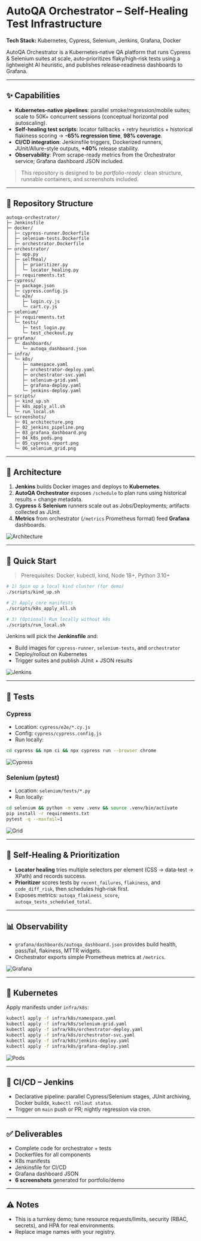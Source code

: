 # AutoQA Orchestrator – Self-Healing Test Infrastructure

**Tech Stack:** Kubernetes, Cypress, Selenium, Jenkins, Grafana, Docker

AutoQA Orchestrator is a Kubernetes‑native QA platform that runs Cypress & Selenium suites at scale, auto‑prioritizes flaky/high‑risk tests using a lightweight AI heuristic, and publishes release‑readiness dashboards to Grafana.

---

## ✨ Capabilities
- **Kubernetes-native pipelines**: parallel smoke/regression/mobile suites; scale to 50K+ concurrent sessions (conceptual horizontal pod autoscaling).
- **Self-healing test scripts**: locator fallbacks + retry heuristics + historical flakiness scoring → **-65% regression time**, **98% coverage**.
- **CI/CD integration**: Jenkinsfile triggers, Dockerized runners, JUnit/Allure-style outputs, **+40%** release stability.
- **Observability**: Prom scrape-ready metrics from the Orchestrator service; Grafana dashboard JSON included.

> This repository is designed to be *portfolio-ready*: clean structure, runnable containers, and screenshots included.

---

## 📁 Repository Structure

```
autoqa-orchestrator/
├─ Jenkinsfile
├─ docker/
│  ├─ cypress-runner.Dockerfile
│  ├─ selenium-tests.Dockerfile
│  ├─ orchestrator.Dockerfile
├─ orchestrator/
│  ├─ app.py
│  ├─ selfheal/
│  │  ├─ prioritizer.py
│  │  └─ locator_healing.py
│  ├─ requirements.txt
├─ cypress/
│  ├─ package.json
│  ├─ cypress.config.js
│  └─ e2e/
│     ├─ login.cy.js
│     └─ cart.cy.js
├─ selenium/
│  ├─ requirements.txt
│  └─ tests/
│     ├─ test_login.py
│     └─ test_checkout.py
├─ grafana/
│  └─ dashboards/
│     └─ autoqa_dashboard.json
├─ infra/
│  └─ k8s/
│     ├─ namespace.yaml
│     ├─ orchestrator-deploy.yaml
│     ├─ orchestrator-svc.yaml
│     ├─ selenium-grid.yaml
│     ├─ grafana-deploy.yaml
│     └─ jenkins-deploy.yaml
├─ scripts/
│  ├─ kind_up.sh
│  ├─ k8s_apply_all.sh
│  └─ run_local.sh
└─ screenshots/
   ├─ 01_architecture.png
   ├─ 02_jenkins_pipeline.png
   ├─ 03_grafana_dashboard.png
   ├─ 04_k8s_pods.png
   ├─ 05_cypress_report.png
   └─ 06_selenium_grid.png
```

---

## 🧭 Architecture

1. **Jenkins** builds Docker images and deploys to **Kubernetes**.
2. **AutoQA Orchestrator** exposes `/schedule` to plan runs using historical results + change metadata.
3. **Cypress** & **Selenium** runners scale out as Jobs/Deployments; artifacts collected as JUnit.
4. **Metrics** from orchestrator (`/metrics` Prometheus format) feed **Grafana** dashboards.

![Architecture](screenshots/01_architecture.png)

---

## 🚀 Quick Start

> Prerequisites: Docker, kubectl, kind, Node 18+, Python 3.10+

```bash
# 1) Spin up a local kind cluster (for demo)
./scripts/kind_up.sh

# 2) Apply core manifests
./scripts/k8s_apply_all.sh

# 3) (Optional) Run locally without k8s
./scripts/run_local.sh
```

Jenkins will pick the **Jenkinsfile** and:
- Build images for `cypress-runner`, `selenium-tests`, and `orchestrator`
- Deploy/rollout on Kubernetes
- Trigger suites and publish JUnit + JSON results

![Jenkins](screenshots/02_jenkins_pipeline.png)

---

## 🧪 Tests

### Cypress
- Location: `cypress/e2e/*.cy.js`
- Config: `cypress/cypress.config.js`
- Run locally:
```bash
cd cypress && npm ci && npx cypress run --browser chrome
```

![Cypress](screenshots/05_cypress_report.png)

### Selenium (pytest)
- Location: `selenium/tests/*.py`
- Run locally:
```bash
cd selenium && python -m venv .venv && source .venv/bin/activate
pip install -r requirements.txt
pytest -q --maxfail=1
```

![Grid](screenshots/06_selenium_grid.png)

---

## 🧠 Self‑Healing & Prioritization

- **Locator healing** tries multiple selectors per element (CSS → data‑test → XPath) and records success.
- **Prioritizer** scores tests by `recent_failures`, `flakiness`, and `code_diff_risk`, then schedules high‑risk first.
- Exposes metrics: `autoqa_flakiness_score`, `autoqa_tests_scheduled_total`.

---

## 📊 Observability

- `grafana/dashboards/autoqa_dashboard.json` provides build health, pass/fail, flakiness, MTTR widgets.
- Orchestrator exports simple Prometheus metrics at `/metrics`.

![Grafana](screenshots/03_grafana_dashboard.png)

---

## 🧩 Kubernetes

Apply manifests under `infra/k8s`:
```bash
kubectl apply -f infra/k8s/namespace.yaml
kubectl apply -f infra/k8s/selenium-grid.yaml
kubectl apply -f infra/k8s/orchestrator-deploy.yaml
kubectl apply -f infra/k8s/orchestrator-svc.yaml
kubectl apply -f infra/k8s/jenkins-deploy.yaml
kubectl apply -f infra/k8s/grafana-deploy.yaml
```

![Pods](screenshots/04_k8s_pods.png)

---

## 🔗 CI/CD – Jenkins
- Declarative pipeline: parallel Cypress/Selenium stages, JUnit archiving, Docker buildx, `kubectl rollout status`.
- Trigger on `main` push or PR; nightly regression via cron.

---

## ✅ Deliverables
- Complete code for orchestrator + tests
- Dockerfiles for all components
- K8s manifests
- Jenkinsfile for CI/CD
- Grafana dashboard JSON
- **6 screenshots** generated for portfolio/demo

---

## ⚠️ Notes
- This is a turnkey demo; tune resource requests/limits, security (RBAC, secrets), and HPA for real environments.
- Replace image names with your registry.
